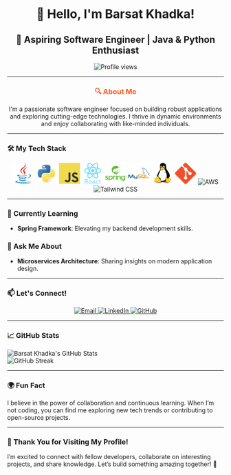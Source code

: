 

<h1 align="center">👋 Hello, I'm Barsat Khadka!</h1>
<h2 align="center">🌟 Aspiring Software Engineer | Java & Python Enthusiast</h2>

<p align="center">
  <img src="https://komarev.com/ghpvc/?username=barsatkhadka&label=Profile%20views&color=0e75b6&style=flat" alt="Profile views" />
</p>

---

<div align="center">
  <h3 style="color: #ff5722;">🔍 About Me</h3>
  <p style="max-width: 600px;">I'm a passionate software engineer focused on building robust applications and exploring cutting-edge technologies. I thrive in dynamic environments and enjoy collaborating with like-minded individuals.</p>
</div>

---

### 🛠️ My Tech Stack
<div align="center" class="tech-icons">
  <img src="https://raw.githubusercontent.com/devicons/devicon/master/icons/java/java-original.svg" alt="Java" width="50" height="50" />
  <img src="https://raw.githubusercontent.com/devicons/devicon/master/icons/python/python-original.svg" alt="Python" width="50" height="50" />
  <img src="https://raw.githubusercontent.com/devicons/devicon/master/icons/javascript/javascript-original.svg" alt="JavaScript" width="50" height="50" />
  <img src="https://raw.githubusercontent.com/devicons/devicon/master/icons/react/react-original-wordmark.svg" alt="React" width="50" height="50" />
  <img src="https://raw.githubusercontent.com/devicons/devicon/master/icons/spring/spring-original-wordmark.svg" alt="Spring" width="50" height="50" />
  <img src="https://raw.githubusercontent.com/devicons/devicon/master/icons/mysql/mysql-original-wordmark.svg" alt="MySQL" width="50" height="50" />
  <img src="https://raw.githubusercontent.com/devicons/devicon/master/icons/linux/linux-original.svg" alt="Linux" width="50" height="50" />
  <img src="https://raw.githubusercontent.com/devicons/devicon/master/icons/git/git-original.svg" alt="Git" width="50" height="50" />
  <img src="https://raw.githubusercontent.com/devicons/devicon/master/icons/aws/aws-original-wordmark.svg" alt="AWS" width="50" height="50" />
  <img src="https://www.vectorlogo.zone/logos/tailwindcss/tailwindcss-icon.svg" alt="Tailwind CSS" width="50" height="50" />
</div>

---

### 🌱 Currently Learning
- **Spring Framework**: Elevating my backend development skills.

### 💬 Ask Me About
- **Microservices Architecture**: Sharing insights on modern application design.

---

### 📫 Let's Connect!
<div align="center">
  <a href="mailto:khadkabarsat598@gmail.com">
    <img src="https://img.shields.io/badge/Email-khadkabarsat598@gmail.com-blue?style=for-the-badge" alt="Email" />
  </a>
  <a href="https://www.linkedin.com/in/your-linkedin-profile" target="_blank">
    <img src="https://img.shields.io/badge/LinkedIn-Connect-blue?style=for-the-badge" alt="LinkedIn" />
  </a>
  <a href="https://github.com/barsatkhadka" target="_blank">
    <img src="https://img.shields.io/badge/GitHub-Follow-green?style=for-the-badge" alt="GitHub" />
  </a>
</div>

---

### 📈 GitHub Stats
<div class="stats">
  <div class="card">
    <img src="https://github-readme-stats.vercel.app/api?username=barsatkhadka&show_icons=true&theme=radical" alt="Barsat Khadka's GitHub Stats" />
  </div>
  <div class="card">
    <img src="https://github-readme-streak-stats.herokuapp.com/?user=barsatkhadka&theme=radical" alt="GitHub Streak" />
  </div>
</div>

---

### 🌍 Fun Fact
I believe in the power of collaboration and continuous learning. When I’m not coding, you can find me exploring new tech trends or contributing to open-source projects.

---

### 🎉 Thank You for Visiting My Profile!
I’m excited to connect with fellow developers, collaborate on interesting projects, and share knowledge. Let’s build something amazing together! 🚀
